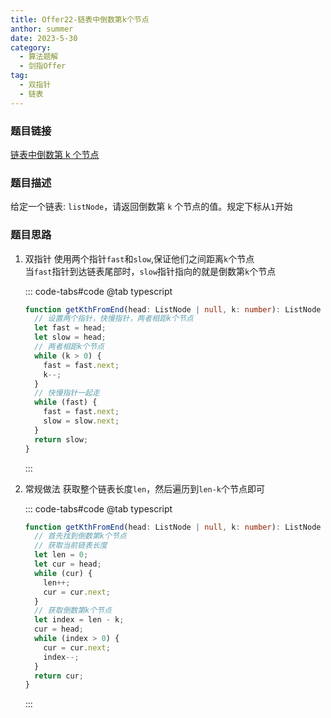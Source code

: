 ```yaml
---
title: Offer22-链表中倒数第k个节点
anthor: summer
date: 2023-5-30
category:
  - 算法题解
  - 剑指Offer
tag:
  - 双指针
  - 链表
---
```


### 题目链接

[链表中倒数第 k 个节点](https://leetcode-cn.com/problems/lian-biao-zhong-dao-shu-di-kge-jie-dian-lcof/)

### 题目描述

给定一个链表: `listNode`，请返回倒数第 `k` 个节点的值。规定下标从`1`开始

### 题目思路

1. 双指针
   使用两个指针`fast`和`slow`,保证他们之间距离`k`个节点  
   当`fast`指针到达链表尾部时，`slow`指针指向的就是倒数第`k`个节点

   ::: code-tabs#code
   @tab typescript

   ```typescript
   function getKthFromEnd(head: ListNode | null, k: number): ListNode | null {
     // 设置两个指针，快慢指针，两者相距k个节点
     let fast = head;
     let slow = head;
     // 两者相距k个节点
     while (k > 0) {
       fast = fast.next;
       k--;
     }
     // 快慢指针一起走
     while (fast) {
       fast = fast.next;
       slow = slow.next;
     }
     return slow;
   }
   ```

   :::

2. 常规做法
   获取整个链表长度`len`，然后遍历到`len-k`个节点即可

   ::: code-tabs#code
   @tab typescript

   ```typescript
   function getKthFromEnd(head: ListNode | null, k: number): ListNode | null {
     // 首先找到倒数第k个节点
     // 获取当前链表长度
     let len = 0;
     let cur = head;
     while (cur) {
       len++;
       cur = cur.next;
     }
     // 获取倒数第k个节点
     let index = len - k;
     cur = head;
     while (index > 0) {
       cur = cur.next;
       index--;
     }
     return cur;
   }
   ```

   :::

